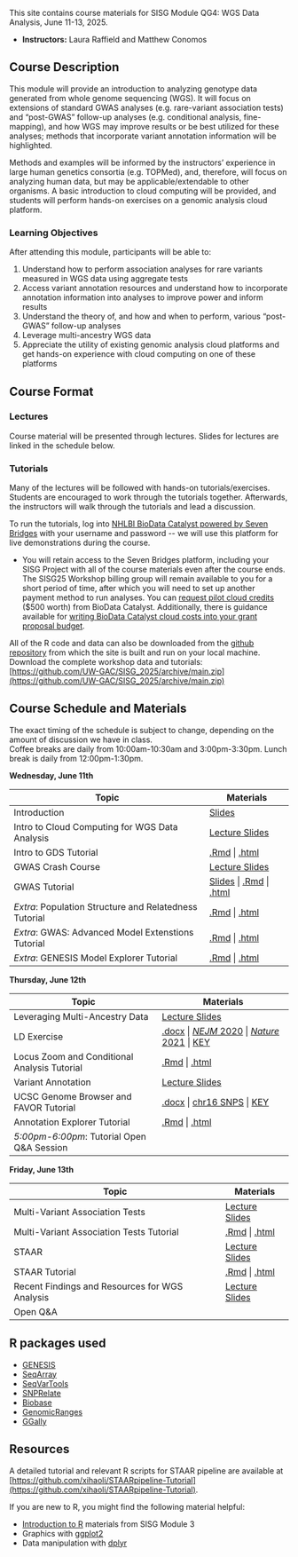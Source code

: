 This site contains course materials for SISG Module QG4: WGS Data Analysis, June 11-13, 2025. 

- **Instructors:** Laura Raffield and Matthew Conomos

## Course Description
This module will provide an introduction to analyzing genotype data generated from whole genome sequencing (WGS). It will focus on extensions of standard GWAS analyses (e.g. rare-variant association tests) and “post-GWAS” follow-up analyses (e.g. conditional analysis, fine-mapping), and how WGS may improve results or be best utilized for these analyses; methods that incorporate variant annotation information will be highlighted.

Methods and examples will be informed by the instructors’ experience in large human genetics consortia (e.g. TOPMed), and, therefore, will focus on analyzing human data, but may be applicable/extendable to other organisms. A basic introduction to cloud computing will be provided, and students will perform hands-on exercises on a genomic analysis cloud platform.

### Learning Objectives
After attending this module, participants will be able to: 
1. Understand how to perform association analyses for rare variants measured in WGS data using aggregate tests
2. Access variant annotation resources and understand how to incorporate annotation information into analyses to improve power and inform results
3. Understand the theory of, and how and when to perform, various “post-GWAS” follow-up analyses 
4. Leverage multi-ancestry WGS data
5. Appreciate the utility of existing genomic analysis cloud platforms and get hands-on experience with cloud computing on one of these platforms

## Course Format

### Lectures
Course material will be presented through lectures. Slides for lectures are linked in the schedule below.

### Tutorials
Many of the lectures will be followed with hands-on tutorials/exercises. Students are encouraged to work through the tutorials together. Afterwards, the instructors will walk through the tutorials and lead a discussion.

To run the tutorials, log into [NHLBI BioData Catalyst powered by Seven Bridges](https://platform.sb.biodatacatalyst.nhlbi.nih.gov) with your username and password -- we will use this platform for live demonstrations during the course.

- You will retain access to the Seven Bridges platform, including your SISG Project with all of the course materials even after the course ends. The SISG25 Workshop billing group will remain available to you for a short period of time, after which you will need to set up another payment method to run analyses. You can [request pilot cloud credits](https://biodatacatalyst.nhlbi.nih.gov/resources/cloud-credits) ($500 worth) from BioData Catalyst. Additionally, there is guidance available for [writing BioData Catalyst cloud costs into your grant proposal budget](https://bdcatalyst.gitbook.io/biodata-catalyst-documentation/written-documentation/getting-started/writing-biodata-catalyst-into-a-grant-proposal). 

All of the R code and data can also be downloaded from the [github repository](https://github.com/UW-GAC/SISG_2025) from which the site is built and run on your local machine. Download the complete workshop data and tutorials: [https://github.com/UW-GAC/SISG_2025/archive/main.zip](https://github.com/UW-GAC/SISG_2025/archive/main.zip)


## Course Schedule and Materials

The exact timing of the schedule is subject to change, depending on the amount of discussion we have in class. <br>
Coffee breaks are daily from 10:00am-10:30am and 3:00pm-3:30pm. Lunch break is daily from 12:00pm-1:30pm.

**Wednesday, June 11th**

| Topic | Materials |
| --- | --- |
| Introduction | [Slides]() |
| Intro to Cloud Computing for WGS Data Analysis | [Lecture Slides](https://docs.google.com/presentation/d/1G-0eZca5qL7Aa3JbjdYsBm8cQdafyvwZC7kobDPKd5A/preview?slide=id.p) |
| Intro to GDS Tutorial | [.Rmd](https://github.com/UW-GAC/SISG_2025/blob/main/01_gds_intro.Rmd) \| [.html](https://htmlpreview.github.io/?https://github.com/UW-GAC/SISG_2025/blob/main/01_gds_intro.html) |
| GWAS Crash Course | [Lecture Slides](https://drive.google.com/file/d/1jIAraJ2g4B9iMaw4ADH_lerWic11fxCd/view?usp=drive_link) |
| GWAS Tutorial | [Slides](https://docs.google.com/presentation/d/1G-0eZca5qL7Aa3JbjdYsBm8cQdafyvwZC7kobDPKd5A/preview?slide=id.g3618502b3b6_1_29) \| [.Rmd](https://github.com/UW-GAC/SISG_2025/blob/main/02_GWAS.Rmd) \| [.html](https://htmlpreview.github.io/?https://github.com/UW-GAC/SISG_2025/blob/main/02_GWAS.html) |
| _Extra_: Population Structure and Relatedness Tutorial | [.Rmd](https://github.com/UW-GAC/SISG_2025/blob/main/02.1_pop_structure_relatedness.Rmd) \| [.html](https://htmlpreview.github.io/?https://github.com/UW-GAC/SISG_2025/blob/main/02.1_pop_structure_relatedness.html)
| _Extra_: GWAS: Advanced Model Extenstions Tutorial | [.Rmd](https://github.com/UW-GAC/SISG_2025/blob/main/02.2_advanced_GWAS.Rmd) \| [.html](https://htmlpreview.github.io/?https://github.com/UW-GAC/SISG_2025/blob/main/02.2_advanced_GWAS.html) |
| _Extra_: GENESIS Model Explorer Tutorial | [.Rmd](https://github.com/UW-GAC/SISG_2025/blob/main/02.3_GENESIS_model_explorer.Rmd) \| [.html](https://htmlpreview.github.io/?https://github.com/UW-GAC/SISG_2025/blob/main/02.3_GENESIS_model_explorer.html)

**Thursday, June 12th**

| Topic | Materials |
| --- | --- |
| Leveraging Multi-Ancestry Data | [Lecture Slides](https://drive.google.com/file/d/1pBSa-3Uxli6sAETwpGwKyQhvgnmA8zrS/view?usp=drive_link) |
| LD Exercise | [.docx](https://docs.google.com/document/d/1Zkhwa2uwzvwTVpy-sAsYIkvwFDKlLEin/preview) \| [_NEJM_ 2020](https://drive.google.com/file/d/1AxGGz1r9KOM7i0xPE34b7KA7Ern7J6HB/view?usp=drive_link) \| [_Nature_ 2021](https://drive.google.com/file/d/171FkSo0lAkbuAAX1tzc1LhdOYuqWFeNJ/view?usp=drive_link)  \| [KEY](https://docs.google.com/document/d/1lIBwrP-79LcaHRCqTD3snZro5Ylb6cyA/preview) |
| Locus Zoom and Conditional Analysis Tutorial | [.Rmd](https://github.com/UW-GAC/SISG_2025/blob/main/03_conditional_analysis.Rmd) \| [.html](https://htmlpreview.github.io/?https://github.com/UW-GAC/SISG_2025/blob/main/03_conditional_analysis.html) |
| Variant Annotation | [Lecture Slides](https://drive.google.com/file/d/154HVwsWCJS2EV9HXa892l0aNPTsKEizz/view?usp=drive_link) |
| UCSC Genome Browser and FAVOR Tutorial | [.docx](https://docs.google.com/document/d/1M1AeVvF0o7-g-ASouXGVXm96pf2ucxmI/preview) \| [chr16 SNPS](https://drive.google.com/file/d/1wIsk7rJlcfodfgQwLV-I8Ofh23GhqN5d/view?usp=drive_link) \| [KEY](https://docs.google.com/document/d/1PJcxgAPblVnGcfDsY_ns8A4mi8yFSshZ/preview) |
| Annotation Explorer Tutorial | [.Rmd](https://github.com/UW-GAC/SISG_2025/blob/main/04_annotation_explorer.Rmd) \| [.html](https://htmlpreview.github.io/?https://github.com/UW-GAC/SISG_2025/blob/main/04_annotation_explorer.html) |
| _5:00pm-6:00pm_: Tutorial Open Q&A Session | |

**Friday, June 13th**

| Topic | Materials |
| --- | --- |
| Multi-Variant Association Tests | [Lecture Slides](https://drive.google.com/file/d/1Mtp4fpKEXl_U4OZP7oAQ8hKffLtzfs2-/view?usp=drive_link) | 
| Multi-Variant Association Tests Tutorial | [.Rmd](https://github.com/UW-GAC/SISG_2025/blob/main/05_aggregate_tests.Rmd) \| [.html](https://htmlpreview.github.io/?https://github.com/UW-GAC/SISG_2025/blob/main/05_aggregate_tests.html) |
| STAAR | [Lecture Slides](https://drive.google.com/file/d/1hZ-WvuK5hJQO-JZR39ONGYAvIdkDTgoF/view?usp=drive_link) | 
| STAAR Tutorial | [.Rmd](https://github.com/UW-GAC/SISG_2025/blob/main/06_STAAR.Rmd) \| [.html](https://htmlpreview.github.io/?https://github.com/UW-GAC/SISG_2025/blob/main/06_STAAR.html) |
| Recent Findings and Resources for WGS Analysis | [Lecture Slides](https://drive.google.com/file/d/1ibF9-5gCFJeGlLuYqrq1xfpRUX-ufAeV/view?usp=drive_link) |
| Open Q&A | |

## R packages used

- [GENESIS](http://bioconductor.org/packages/release/bioc/html/GENESIS.html)
- [SeqArray](http://bioconductor.org/packages/release/bioc/html/SeqArray.html)
- [SeqVarTools](http://bioconductor.org/packages/release/bioc/html/SeqVarTools.html)
- [SNPRelate](http://bioconductor.org/packages/release/bioc/html/SNPRelate.html)
- [Biobase](https://bioconductor.org/packages/release/bioc/html/Biobase.html)
- [GenomicRanges](https://bioconductor.org/packages/release/bioc/html/GenomicRanges.html)
- [GGally](https://cran.r-project.org/web/packages/GGally)


## Resources

A detailed tutorial and relevant R scripts for STAAR pipeline are available at [https://github.com/xihaoli/STAARpipeline-Tutorial](https://github.com/xihaoli/STAARpipeline-Tutorial).

If you are new to R, you might find the following material helpful:

- [Introduction to R](http://faculty.washington.edu/kenrice/rintro/) materials from SISG Module 3
- Graphics with [ggplot2](https://ggplot2.tidyverse.org/)
- Data manipulation with [dplyr](http://dplyr.tidyverse.org/)
